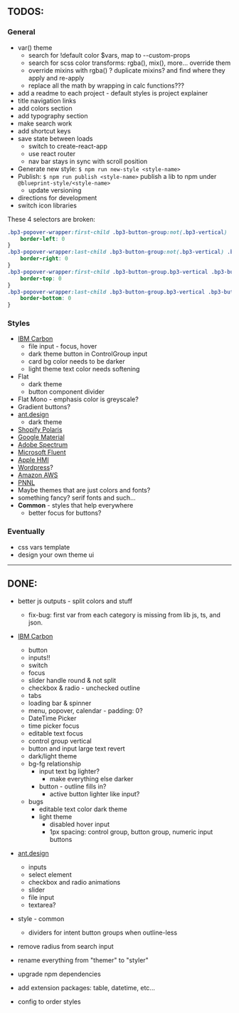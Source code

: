 ## TODOS:

### General
- var() theme
  - search for !default color $vars, map to --custom-props
  - search for scss color transforms: rgba(), mix(), more... override them
  - override mixins with rgba() ? duplicate mixins? and find where they apply and re-apply
  - replace all the math by wrapping in calc functions???
- add a readme to each project - default styles is project explainer
- title navigation links
- add colors section
- add typography section
- make search work
- add shortcut keys
- save state between loads
  - switch to create-react-app
  - use react router
  - nav bar stays in sync with scroll position
- Generate new style: `$ npm run new-style <style-name>`
- Publish: `$ npm run publish <style-name>` publish a lib to npm under `@blueprint-style/<style-name>`
  - update versioning
- directions for development
- switch icon libraries

These 4 selectors are broken:
```css
.bp3-popover-wrapper:first-child .bp3-button-group:not(.bp3-vertical) .bp3-button[class*=bp3-intent-],>.bp3-button-group:not(.bp3-vertical) .bp3-button[class*=bp3-intent-]:first-child {
    border-left: 0
}
.bp3-popover-wrapper:last-child .bp3-button-group:not(.bp3-vertical) .bp3-button[class*=bp3-intent-],>.bp3-button-group:not(.bp3-vertical) .bp3-button[class*=bp3-intent-]:last-child {
    border-right: 0
}
.bp3-popover-wrapper:first-child .bp3-button-group.bp3-vertical .bp3-button[class*=bp3-intent-],>.bp3-button-group.bp3-vertical .bp3-button[class*=bp3-intent-]:first-child {
    border-top: 0
}
.bp3-popover-wrapper:last-child .bp3-button-group.bp3-vertical .bp3-button[class*=bp3-intent-],>.bp3-button-group.bp3-vertical .bp3-button[class*=bp3-intent-]:last-child {
    border-bottom: 0
}
```

### Styles
- [IBM Carbon](https://www.carbondesignsystem.com/components/overview)
  - file input - focus, hover
  - dark theme button in ControlGroup input
  - card bg color needs to be darker
  - light theme text color needs softening
- Flat
  - dark theme
  - button component divider
- Flat Mono - emphasis color is greyscale?
- Gradient buttons?
- [ant.design](https://ant.design/components/overview/)
  - dark theme
- [Shopify Polaris](https://polaris.shopify.com/components/actions/button#navigation)
- [Google Material](https://material.io/components)
- [Adobe Spectrum](https://spectrum.adobe.com/)
- [Microsoft Fluent](https://developer.microsoft.com/en-us/fluentui#/controls/web)
- [Apple HMI](https://developer.apple.com/design/human-interface-guidelines/)
- [Wordpress](https://make.wordpress.org/design/)?
- [Amazon AWS](https://abduzeedo.com/amazon-web-services-design-system)
- [PNNL](https://forge.pnl.gov/standards/)
- Maybe themes that are just colors and fonts?
- something fancy? serif fonts and such...
- **Common** - styles that help everywhere
  - better focus for buttons?

### Eventually
- css vars template
- design your own theme ui

----

## DONE:
- better js outputs - split colors and stuff
  - fix-bug: first var from each category is missing from lib js, ts, and json.

- [IBM Carbon](https://www.carbondesignsystem.com/components/overview)
  - button
  - inputs!!
  - switch
  - focus
  - slider handle round & not split
  - checkbox & radio - unchecked outline
  - tabs
  - loading bar & spinner
  - menu, popover, calendar - padding: 0?
  - DateTime Picker
  - time picker focus
  - editable text focus
  - control group vertical
  - button and input large text revert
  - dark/light theme
  - bg-fg relationship
    - input text bg lighter?
      - make everything else darker
    - button - outline fills in?
      - active button lighter like input?
  - bugs
    - editable text color dark theme
    - light theme
      - disabled hover input
      - 1px spacing: control group, button group, numeric input buttons

- [ant.design](https://ant.design/components/overview/)
  - inputs
  - select element
  - checkbox and radio animations
  - slider
  - file input
  - textarea?
- style - common
  - dividers for intent button groups when outline-less
- remove radius from search input
- rename everything from "themer" to "styler"
- upgrade npm dependencies
- add extension packages: table, datetime, etc...
- config to order styles
